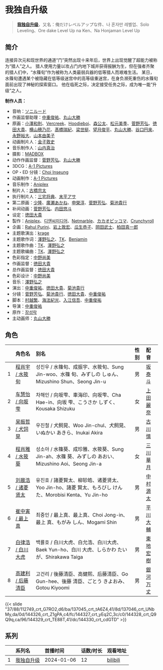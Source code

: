 # 我独自升级


> <u>**[我独自升级](https://bgm.tv/subject/390353)**</u>，又名：俺だけレベルアップな件、나 혼자만 레벨업、Solo Leveling、Ore dake Level Up na Ken、Na Honjaman Level Up

## 简介

连接异次元和现世界的通道“门”突然出现十来年后，世界上出现觉醒了超能力被称为“猎人”之人。
猎人使用力量以攻占门内地下城并获得报酬为生，但在强者齐聚的猎人们中，“水篠旬”作为被称为人类最弱兵器的低等猎人而艰难生活。
某日，水篠旬遭遇某个被隐藏在低等级迷宫中的高等级重迷宫，在身负濒死重伤的水篠旬面前出现了神秘的探索窗口。
他在临死之际，决定接受任务之际，成为唯一能“升级”之人。

**制作人员：**
- 音响：[ソニルード](https://bgm.tv/person/35621)
- 作画监督助理：[中重俊祐](https://bgm.tv/person/26981)、[丸山大勝](https://bgm.tv/person/35162)
- 原画：[小澤和則](https://bgm.tv/person/21362)、[Vercreek](https://bgm.tv/person/39298)、[Hoodieboi](https://bgm.tv/person/57770)、[森公太](https://bgm.tv/person/35375)、[松元美季](https://bgm.tv/person/31380)、[菅野芳弘](https://bgm.tv/person/12509)、[徳田大貴](https://bgm.tv/person/13142)、[横山穂乃花](https://bgm.tv/person/37240)、[髙橋瑞紀](https://bgm.tv/person/27320)、[梁世挺](https://bgm.tv/person/52229)、[望月俊平](https://bgm.tv/person/42616)、[丸山大勝](https://bgm.tv/person/35162)、[谷口円来](https://bgm.tv/person/48990)、[永野裕大](https://bgm.tv/person/43222)、[山本由美子](https://bgm.tv/person/35620)
- 动画制片人：[金子敦史](https://bgm.tv/person/35919)
- 音乐制作人：[山内真治](https://bgm.tv/person/55080)
- 摄影：[MADBOX](https://bgm.tv/person/29998)
- 动作作画监督：[菅野芳弘](https://bgm.tv/person/12509)、[丸山大勝](https://bgm.tv/person/35162)
- 3DCG：[A-1 Pictures](https://bgm.tv/person/3525)
- OP・ED 分镜：[Choi Inseung](https://bgm.tv/person/60059)
- 动画制作：[A-1 Pictures](https://bgm.tv/person/3525)
- 音乐制作：[Aniplex](https://bgm.tv/person/645)
- 制片人：[古橋宗太](https://bgm.tv/person/54462)
- 执行制片人：[三宅将典](https://bgm.tv/person/41510)、[末平アサ](https://bgm.tv/person/46840)
- 第二原画：[少隆](https://bgm.tv/person/50060)、[廣瀬あかね](https://bgm.tv/person/59593)、[申榮淳](https://bgm.tv/person/48761)、[菅野芳弘](https://bgm.tv/person/12509)、[菊池貴行](https://bgm.tv/person/37594)
- 补间动画：[菅野芳弘](https://bgm.tv/person/12509)、[内田悠斗](https://bgm.tv/person/66129)
- 设定：[徳田大貴](https://bgm.tv/person/13142)
- 製作：[Aniplex](https://bgm.tv/person/645)、[디앤씨미디어](https://bgm.tv/person/58751)、[Netmarble](https://bgm.tv/person/36647)、[カカオピッコマ](https://bgm.tv/person/28558)、[Crunchyroll](https://bgm.tv/person/43341)
- 企画：[Rahul Purini](https://bgm.tv/person/59674)、[岩上敦宏](https://bgm.tv/person/5782)、[瓜生恭子](https://bgm.tv/person/50231)、[岡田武士](https://bgm.tv/person/24837)、[柏田真一郎](https://bgm.tv/person/12413)
- 主题歌演出：[krage](https://bgm.tv/person/49560)
- 主题歌作词：[澤野弘之](https://bgm.tv/person/3103)、[TK](https://bgm.tv/person/15304)、[Benjamin](https://bgm.tv/person/15649)
- 主题歌作曲：[TK](https://bgm.tv/person/15304)、[澤野弘之](https://bgm.tv/person/3103)
- 主题歌编曲：[TK](https://bgm.tv/person/15304)、[澤野弘之](https://bgm.tv/person/3103)
- 色彩指定：[中野尚美](https://bgm.tv/person/12760)
- 作画监督：[徳田大貴](https://bgm.tv/person/13142)
- 总作画监督：[徳田大貴](https://bgm.tv/person/13142)
- 色彩设计：[中野尚美](https://bgm.tv/person/12760)
- 音乐：[澤野弘之](https://bgm.tv/person/3103)
- 演出：[中重俊祐](https://bgm.tv/person/26981)、[徳田大貴](https://bgm.tv/person/13142)、[菊池貴行](https://bgm.tv/person/37594)
- 分镜：[菅野芳弘](https://bgm.tv/person/12509)、[菊池貴行](https://bgm.tv/person/37594)、[徳田大貴](https://bgm.tv/person/13142)、[中重俊祐](https://bgm.tv/person/26981)
- 脚本：[村越繁](https://bgm.tv/person/17931)、[海法紀光](https://bgm.tv/person/7940)、[入江信吾](https://bgm.tv/person/14473)、[中重俊祐](https://bgm.tv/person/26981)
- 导演：[中重俊祐](https://bgm.tv/person/26981)
- 原作：[장성락](https://bgm.tv/person/47323)
- 主动画师：[丸山大勝](https://bgm.tv/person/35162)

## 角色

|     |   角色名   |   别名  | 性别 |  配音  |
|:--- |:------  |:----      |:---  |:--   |
| 1 | [程肖宇 / 水筱旬](https://bgm.tv/character/112749) | 성진우 / 水篠旬、成振宇、水筱旬、Sung Jin-woo、水篠 旬、みずしの しゅん、Mizushino Shun、Seong Jin-u | 男 | [坂泰斗](https://bgm.tv/person/31434) |
| 2 | [车慧怡 / 向坂雫](https://bgm.tv/character/137045) | 차해인 / 向坂雫、車海印、向坂雫、Cha Hae-in、向坂 雫、こうさか しずく、Kousaka Shizuku | 女 | [上田麗奈](https://bgm.tv/person/13164) |
| 3 | [吴振哲 / 犬饲晃](https://bgm.tv/character/137046) | 우진철 / 犬飼晃、Woo Jin-chul、犬飼晃、いぬかい あきら、Inukai Akira | 男 | [古川慎](https://bgm.tv/person/12483) |
| 4 | [程肖雅 / 水筱葵](https://bgm.tv/character/144326) | 성소아 / 水篠葵、成珍雅、水筱葵、Sung Jin-ah、水篠 葵、みずしの あおい、Mizushino Aoi、Seong Jin-a | 女 | [三川華月](https://bgm.tv/person/40345) |
| 5 | [刘晨浩 / 诸菱贤太](https://bgm.tv/character/144327) | 유진호 / 諸菱賢太、柳轸皓、诸菱贤太、Yoo Jin-ho、諸菱 賢太、もろびし けんた、Morobisi Kenta、Yu Jin-ho | 男 | [中村源太](https://bgm.tv/person/40139) |
| 6 | [崔中寅 / 最上真](https://bgm.tv/character/144328) | 최중인 / 最上真、最上真、Choi Jong-in、最上 真、もがみ しん、Mogami Shin | 男 | [平川大輔](https://bgm.tv/person/4452) |
| 7 | [白律浩 /  白川大虎](https://bgm.tv/character/144329) | 백률호 /  白川大虎、白允浩、白川大虎、Baek Yun-ho、白川 大虎、しらかわ たいが、Shirakawa Taiga | 男 | [東地宏樹](https://bgm.tv/person/4658) |
| 8 | [高建利 / 后藤清臣](https://bgm.tv/character/144330) | 고건리 / 後藤清臣、高健熙、后藤清臣、Go Gun-hee、後藤 清臣、ごとう きよおみ、Gotou Kiyoomi | 男 | [銀河万丈](https://bgm.tv/person/4140) |

{{< slide "37/88/112749_crt_G7RO2,d6/ba/137045_crt_tA6Z4,41/8d/137046_crt_UNbMy,da/0d/144326_crt_Z1gPA,c4/fc/144327_crt_yEq2C,3c/c0/144328_crt_Q9Q9q,ca/96/144329_crt_TE88T,41/dc/144330_crt_cdGTD" >}}

## 系列

|     |   系列名   |   首播时间  | 话数/时长  | 观看地址 |
|:---  |:------    |:----      |:---       |:---  |
| 1 |[我独自升级](https://bgm.tv/subject/390353)| 2024-01-06 | 12 | [bilibili](https://www.bilibili.com/bangumi/play/ss47211)  |





